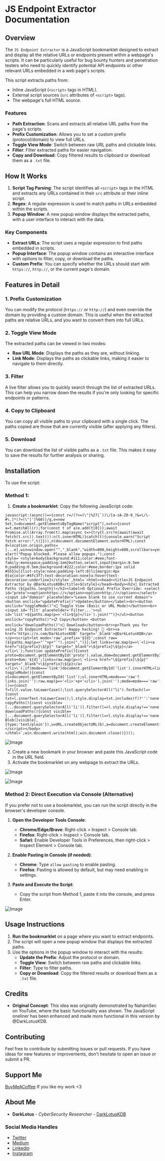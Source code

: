 # JS Endpoint Extractor Documentation

## Overview

The `JS Endpoint Extractor` is a JavaScript bookmarklet designed to extract and display all the relative URLs or endpoints present within a webpage's scripts. It can be particularly useful for bug bounty hunters and penetration testers who need to quickly identify potential API endpoints or other relevant URLs embedded in a web page's scripts.

This script extracts paths from:
- Inline JavaScript (`<script>` tags in HTML).
- External script sources (`src` attributes of `<script>` tags).
- The webpage's full HTML source.

### Features
- **Path Extraction**: Scans and extracts all relative URL paths from the page's scripts.
- **Prefix Customization**: Allows you to set a custom prefix (protocol/domain) to view full URLs.
- **Toggle View Mode**: Switch between raw URL paths and clickable links.
- **Filter**: Filter extracted paths for easier navigation.
- **Copy and Download**: Copy filtered results to clipboard or download them as a `.txt` file.

## How It Works
1. **Script Tag Parsing**: The script identifies all `<script>` tags in the HTML and extracts any URLs contained in their `src` attribute or their inline script.
2. **Regex**: A regular expression is used to match paths in URLs embedded within the scripts.
3. **Popup Window**: A new popup window displays the extracted paths, with a user interface to interact with the data.

### Key Components
- **Extract URLs**: The script uses a regular expression to find paths embedded in scripts.
- **Popup Interface**: The popup window contains an interactive interface with options to filter, copy, or download the paths.
- **Custom Prefix**: You can specify whether the URLs should start with `https://`, `http://`, or the current page's domain.

## Features in Detail

### 1. **Prefix Customization**
You can modify the protocol (`https://` or `http://`) and even override the domain by providing a custom domain. This is useful when the extracted paths are relative URLs, and you want to convert them into full URLs.

### 2. **Toggle View Mode**
The extracted paths can be viewed in two modes:
- **Raw URL Mode**: Displays the paths as they are, without linking.
- **Link Mode**: Displays the paths as clickable links, making it easier to navigate to them directly.

### 3. **Filter**
A live filter allows you to quickly search through the list of extracted URLs. This can help you narrow down the results if you're only looking for specific endpoints or patterns.

### 4. **Copy to Clipboard**
You can copy all visible paths to your clipboard with a single click. The paths copied are those that are currently visible (after applying any filters).

### 5. **Download**
You can download the list of visible paths as a `.txt` file. This makes it easy to save the results for further analysis or sharing.

## Installation
To use the script:

### Method 1:
1. **Create a bookmarklet**: Copy the following JavaScript code:

```
javascript:(async()=>{const r=/(?<=(\"|%27|`))\/[a-zA-Z0-9_?&=\/\-#\.]*(?=(\"|'|%60))/g,e=new Set,t=document.getElementsByTagName("script"),n=t=>{const a=t.matchAll(r);for(const t of a)e.add(t[0])};await Promise.all(Array.from(t).map(async t=>{try{t.src?n(await(await fetch(t.src)).text()):n(t.innerHTML)}catch(t){console.warn("Script fetch error:",t)}})),n(document.documentElement.outerHTML);const d=location.origin,paths=[...e],win=window.open("","_blank","width=800,height=600,scrollbars=yes");if(!win)return alert("Popup blocked. Please allow popups.");const style=`<style>body{background:#111;color:#eee;font-family:monospace;padding:1em}button,select,input{margin:0.5em 0;padding:0.5em;background:#222;color:#eee;border:1px solid #555}ul{list-style:none;padding-left:0}li{margin:4px 0}a{color:#4fc3f7;text-decoration:none}a:hover{text-decoration:underline}</style>`,html=`<html><head><title>JS Endpoint Extractor by @DarkLotusKDB</title>${style}</head><body><h2>🔗 Extracted Paths (${paths.length})</h2><label>🌐 Optional Prefix Override: <select id="proto"><option>https://</option><option>http://</option></select><input id="domain" placeholder="Leave blank to use current domain"><button onclick="updatePrefix()">Update</button></label><br><button onclick="toggleMode()">🔄 Toggle View (Basic or URL Mode)</button><br><input id='filt' placeholder='Filter...'><ul id='list'>${paths.map(p=>`<li>${p}</li>`).join("")}</ul><button onclick="copyPaths()">📋 Copy</button> <button onclick="downloadPaths()">💾 Download</button><br><p>Thank you for using JS Endpoint Extractor! Happy hacking! 🤍 <br><a href='https://x.com/DarkLotusKDB' target='_blank'>@DarkLotusKDB</a></p><script>let mode='raw',prefix='${d}';const raw=[${paths.map(p=>"`"+p+"`").join(",")}];let links=raw.map(p=>\`<li><a href="\${prefix}\${p}" target="_blank">\${prefix}\${p}</a></li>\`);function updatePrefix(){const proto=document.getElementById('proto').value,dom=document.getElementById('domain').value.trim();prefix=dom?proto+dom:'${d}';links=raw.map(p=>\`<li><a href="\${prefix}\${p}" target="_blank">\${prefix}\${p}</a></li>\`);if(mode==='link')document.getElementById('list').innerHTML=links.join('');}function toggleMode(){const ul=document.getElementById('list');ul.innerHTML=mode==='raw'?links.join(''):raw.map(p=>'<li>'+p+'</li>').join('');mode=mode==='raw'?'link':'raw';}document.getElementById("filt").oninput=()=>{const f=filt.value.toLowerCase();list.querySelectorAll("li").forEach(l=>{const txt=l.innerText.toLowerCase();l.style.display=txt.includes(f)?'':'none'})};function copyPaths(){const visible=[...document.querySelectorAll('li')].filter(l=>l.style.display!=='none').map(l=>l.innerText).join('\\n');navigator.clipboard.writeText(visible);}function downloadPaths(){const visible=[...document.querySelectorAll('li')].filter(l=>l.style.display!=='none').map(l=>l.innerText).join('\\n'),b=new Blob([visible],{type:'text/plain'}),u=URL.createObjectURL(b),a=document.createElement('a');a.href=u;a.download='paths.txt';a.click();URL.revokeObjectURL(u);}</script></body></html>`;win.document.write(html);win.document.close()})();
```

![Image](https://github.com/user-attachments/assets/e0acd67c-c625-4008-bf4a-c1c73eb50309)

2. Create a new bookmark in your browser and paste this JavaScript code in the URL field.
3. Activate the bookmarklet on any webpage to extract the URLs.

![Image](https://github.com/user-attachments/assets/84352949-a15e-4eec-85a7-db1245553c2c)

![Image](https://github.com/user-attachments/assets/17f6f510-6fb0-43bb-b9af-8ab990f1080b)

### Method 2: Direct Execution via Console (Alternative)

If you prefer not to use a bookmarklet, you can run the script directly in the browser's developer console.

1. **Open the Developer Tools Console**:
   - **Chrome/Edge/Brave**: Right-click > Inspect > Console tab.
   - **Firefox**: Right-click > Inspect > Console tab.
   - **Safari**: Enable Developer Tools in Preferences, then right-click > Inspect Element > Console tab.

2. **Enable Pasting in Console (if needed)**:
   - **Chrome**: Type `allow pasting` to enable pasting.
   - **Firefox**: Pasting is allowed by default, but may need enabling in settings.

3. **Paste and Execute the Script**:
   - Copy the script from Method 1, paste it into the console, and press Enter.

![Image](https://github.com/user-attachments/assets/cbb9876c-ca23-406e-9e08-4a005b68b893)


## Usage Instructions

1. **Run the bookmarklet** on a page where you want to extract endpoints.
2. The script will open a new popup window that displays the extracted paths.
3. Use the options in the popup window to interact with the results:
   - **Update the Prefix**: Adjust the protocol or domain.
   - **Toggle View**: Switch between raw paths and clickable links.
   - **Filter**: Type to filter paths.
   - **Copy or Download**: Copy the filtered results or download them as a `.txt` file.

## Credits

- **Original Concept**: This idea was originally demonstrated by NahamSec on YouTube, where the basic functionality was shown. The JavaScript oneliner has been enhanced and made more functional in this version by @DarkLotusKDB.

## Contributing

Feel free to contribute by submitting issues or pull requests. If you have ideas for new features or improvements, don't hesitate to open an issue or submit a PR.

## Support Me
[BuyMeACoffee](https://www.buymeacoffee.com/darklotus) If you like my work <3

## About Me

* **DarkLotus** - *CyberSecurity Researcher* - [DarkLotusKDB](https://github.com/darklotuskdb)

### Social Media Handles
* [Twitter](https://twitter.com/darklotuskdb)
* [Medium](https://darklotus.medium.com/)
* [Linkedin](https://www.linkedin.com/in/kamaldeepbhati/)
* [Instagram](https://www.instagram.com/kamaldeepbhati/)